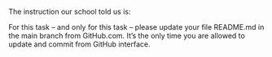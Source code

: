 The instruction our school told us is:

For this task – and only for this task – please update your file README.md in the main branch from GitHub.com. It’s the only time you are allowed to update and commit from GitHub interface.
